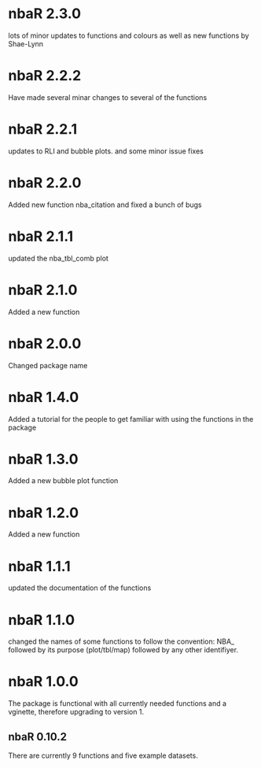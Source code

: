 # nbaR 2.3.0
lots of minor updates to functions and colours as well as new functions by Shae-Lynn

# nbaR 2.2.2
Have made several minar changes to several of the functions

# nbaR 2.2.1
updates to RLI and bubble plots. and some minor issue fixes

# nbaR 2.2.0
Added new function nba_citation and fixed a bunch of bugs

# nbaR 2.1.1
updated the nba_tbl_comb plot

# nbaR 2.1.0
Added a new function

# nbaR 2.0.0
Changed package name

# nbaR 1.4.0
Added a tutorial for the people to get familiar with using the functions in the package

# nbaR 1.3.0
Added a new bubble plot function

# nbaR 1.2.0
Added a new function

# nbaR 1.1.1
updated the documentation of the functions

# nbaR 1.1.0
changed the names of some functions to follow the convention: NBA_ followed by its purpose (plot/tbl/map) followed by any other identifiyer.

# nbaR 1.0.0

The package is functional with all currently needed functions and a vginette, therefore upgrading to version 1. 

## nbaR 0.10.2

There are currently 9 functions and five example datasets.
